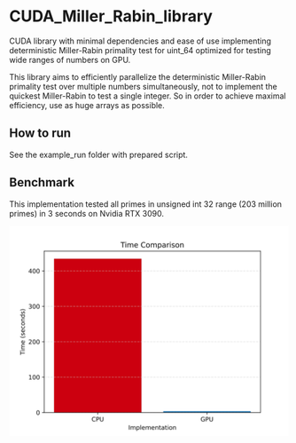 # CUDA_Miller_Rabin_library

CUDA library with minimal dependencies and ease of use implementing deterministic Miller-Rabin primality test for uint_64 optimized for testing wide ranges of numbers on GPU.

This library aims to efficiently parallelize the deterministic Miller-Rabin primality test over multiple numbers simultaneously, not to implement the quickest Miller-Rabin to test a single integer. So in order to achieve maximal efficiency, use as huge arrays as possible.

## How to run

See the example_run folder with prepared script.

## Benchmark

This implementation tested all primes in unsigned int 32 range (203 million primes) in 3 seconds on Nvidia RTX 3090.

![Results](./benchmark/data/results.svg)
